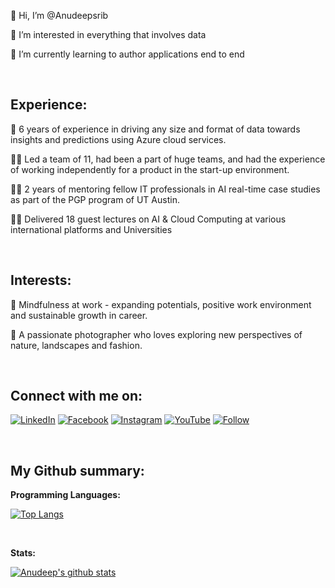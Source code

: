 👋 Hi, I’m @Anudeepsrib

👀 I’m interested in everything that involves data

🌱 I’m currently learning to author applications end to end

<br />

## Experience:

:briefcase:	6 years of experience in driving any size and format of data towards insights and predictions using Azure cloud services. 

:office_worker:	Led a team of 11, had been a part of huge teams, and had the experience of working independently for a product in the start-up environment. 

:technologist:	2 years of mentoring fellow IT professionals in AI real-time case studies as part of the PGP program of UT Austin.

:man_teacher:	Delivered 18 guest lectures on AI & Cloud Computing at various international platforms and Universities

<br />


## Interests:

:dart:	Mindfulness at work - expanding potentials, positive work environment and sustainable growth in career.

:camera_flash: A passionate photographer who loves exploring new perspectives of nature, landscapes and fashion.

<br />

## Connect with me on:
[![LinkedIn](https://img.shields.io/badge/LinkedIn-0077B5?style=for-the-badge&style=social&logo=linkedin&logoColor=white)](https://www.linkedin.com/in/anudeepsri)
[![Facebook](https://img.shields.io/badge/Facebook-1877F2?style=for-the-badge&style=social&logo=facebook&logoColor=white)](http://facebook.com/anudeepai/)
[![Instagram](https://img.shields.io/badge/Instagram-E4405F?style=for-the-badge&style=social&logo=instagram&logoColor=white)](https://www.instagram.com/anudeep.ai/)
[![YouTube](https://img.shields.io/youtube/channel/subscribers/UCW1rT3pmWO9mGIE1S2tJVow?style=social)](http://youtube.com/c/AnudeepsriBathina)
[![Follow](https://img.shields.io/twitter/follow/AnudeepSriB?style=social)](https://www.twitter.com/anudeepsrib)

<br />

## My Github summary:

**Programming Languages:**

[![Top Langs](https://github-readme-stats.vercel.app/api/top-langs/?username=Anudeepsrib)](https://github.com/Anudeepsrib/github-readme-stats)

<br />

**Stats:**

[![Anudeep's github stats](https://github-readme-stats.vercel.app/api?username=Anudeepsrib&count_private=true&show_icons=true&theme=radical&hide_rank=false)](https://github.com/Anudeepsrib/github-readme-stats)
